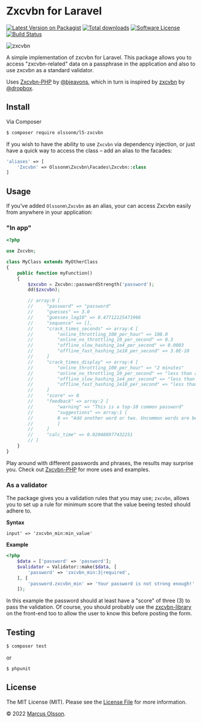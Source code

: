 # Zxcvbn for Laravel

[![Latest Version on Packagist][ico-version]][link-packagist]
[![Total downloads][ico-downloads]][link-packagist]
[![Software License][ico-license]](LICENSE.md)
[![Build Status](https://img.shields.io/github/workflow/status/olssonm/laravel-zxcvbn/Laravel%20automated%20tests?style=flat-square)](https://github.com/olssonm/ampersand/actions/workflows/test.yml)

![zxcvbn](https://user-images.githubusercontent.com/907114/41193108-747d9b50-6c08-11e8-8f9c-57874f52fa9b.png)

A simple implementation of zxcvbn for Laravel. This package allows you to access "zxcvbn-related" data on a passphrase in the application and also to use zxcvbn as a standard validator.

Uses [Zxcvbn-PHP](https://github.com/bjeavons/zxcvbn-php) by [@bjeavons](https://github.com/bjeavons), which in turn is inspired by [zxcvbn](https://github.com/dropbox/zxcvbn) by [@dropbox](https://github.com/dropbox).

## Install

Via Composer

```bash
$ composer require olssonm/l5-zxcvbn
```

If you wish to have the ability to use `Zxcvbn` via dependency injection, or just have a quick way to access the class – add an alias to the facades:

```php
'aliases' => [
    'Zxcvbn' => Olssonm\Zxcvbn\Facades\Zxcvbn::class
]
```

## Usage

If you've added `Olssonm\Zxcvbn` as an alias, your can access Zxcvbn easily from anywhere in your application:

### "In app"

```php
<?php

use Zxcvbn;

class MyClass extends MyOtherClass
{
    public function myFunction()
    {
        $zxcvbn = Zxcvbn::passwordStrength('password');
        dd($zxcvbn);

        // array:9 [
        //     "password" => "password"
        //     "guesses" => 3.0
        //     "guesses_log10" => 0.47712125471966
        //     "sequence" => [],
        //     "crack_times_seconds" => array:4 [
        //         "online_throttling_100_per_hour" => 108.0
        //         "online_no_throttling_10_per_second" => 0.3
        //         "offline_slow_hashing_1e4_per_second" => 0.0003
        //         "offline_fast_hashing_1e10_per_second" => 3.0E-10
        //     ]
        //     "crack_times_display" => array:4 [
        //         "online_throttling_100_per_hour" => "2 minutes"
        //         "online_no_throttling_10_per_second" => "less than a second"
        //         "offline_slow_hashing_1e4_per_second" => "less than a second"
        //         "offline_fast_hashing_1e10_per_second" => "less than a second"
        //     ]
        //     "score" => 0
        //     "feedback" => array:2 [
        //         "warning" => "This is a top-10 common password"
        //         "suggestions" => array:1 [
        //         0 => "Add another word or two. Uncommon words are better."
        //         ]
        //     ]
        //     "calc_time" => 0.020488977432251
        // ]
    }
}
```

Play around with different passwords and phrases, the results may surprise you. Check out [Zxcvbn-PHP](https://github.com/bjeavons/zxcvbn-php) for more uses and examples.

### As a validator

The package gives you a validation rules that you may use; `zxcvbn`, allows you to set up a rule for minimum score that the value beeing tested should adhere to.

**Syntax**

    input' => 'zxcvbn_min:min_value'

**Example**

```php
<?php
    $data = ['password' => 'password'];
    $validator = Validator::make($data, [
        'password' => 'zxcvbn_min:3|required',
    ], [
        'password.zxcvbn_min' => 'Your password is not strong enough!'
    ]);
```

In this example the password should at least have a "score" of three (3) to pass the validation. Of course, you should probably use the [zxcvbn-library](https://github.com/dropbox/zxcvbn) on the front-end too to allow the user to know this before posting the form.

## Testing

```bash
$ composer test
```

or

```bash
$ phpunit
```

## License

The MIT License (MIT). Please see the [License File](LICENSE.md) for more information.

© 2022 [Marcus Olsson](https://marcusolsson.me).

[ico-version]: https://img.shields.io/packagist/v/olssonm/l5-zxcvbn.svg?style=flat-square

[ico-downloads]: https://img.shields.io/packagist/dt/olssonm/l5-zxcvbn.svg?style=flat-square

[ico-license]: https://img.shields.io/badge/license-MIT-brightgreen.svg?style=flat-square

[ico-travis]: https://img.shields.io/travis/olssonm/laravel-zxcvbn/master.svg?style=flat-square

[ico-scrutinizer]: https://img.shields.io/scrutinizer/g/olssonm/l5-zxcvbn.svg?style=flat-square

[link-packagist]: https://packagist.org/packages/olssonm/l5-zxcvbn

[link-travis]: https://travis-ci.org/olssonm/laravel-zxcvbn

[link-scrutinizer]: https://scrutinizer-ci.com/g/olssonm/l5-zxcvbn
